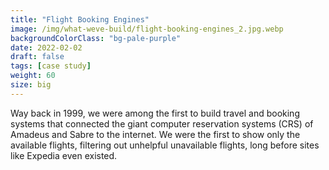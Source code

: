 ```yaml
---
title: "Flight Booking Engines"
image: /img/what-weve-build/flight-booking-engines_2.jpg.webp
backgroundColorClass: "bg-pale-purple"
date: 2022-02-02
draft: false
tags: [case study]
weight: 60
size: big
---
```


Way back in 1999, we were among the first to build travel and booking systems that connected the giant computer reservation systems (CRS) of Amadeus and Sabre to the internet. We were the first to show only the available flights, filtering out unhelpful unavailable flights, long before sites like Expedia even existed.